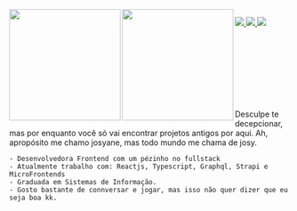 
<img align="left" height="200" src="https://github.com/josyscript/josyscript/assets/32505778/f597e392-55bc-452e-81b7-3dc596fb7165"/>
<img align="left" height="200" src="https://github.com/josyscript/josyscript/assets/32505778/e1b22302-dceb-4ce2-b818-dc6af40389c2"/>





<p align="left">
  <a href="https://www.linkedin.com/in/josyscript/">
    <img src="https://img.shields.io/badge/LinkedIn-dfd3c2?style=for-the-badge&logo=linkedin&logoColor=c69468" />
  </a>
  <a href="mailto: josydevs@gmail.com">
    <img src="https://img.shields.io/badge/email-dfd3c2?style=for-the-badge&logo=gmail&logoColor=c69468" />
  </a>
 <a href="https://visitorbadge.io/status?path=https%3A%2F%2Fgithub.com%2Fjosyscript">
<img src="https://api.visitorbadge.io/api/visitors?path=https%3A%2F%2Fgithub.com%2Fjosyscript&label=impostores&labelColor=%23dfcfb5&countColor=%23dfcfb5" />
</a>
</p>
<br />
<br />
<br />
<br />
<br />
<br />
<br />
<p>
    Desculpe te decepcionar, mas por enquanto você só vai encontrar projetos antigos por aqui. 
    Ah, apropósito me chamo josyane, mas todo mundo me chama de josy.
    
    - Desenvolvedora Frontend com um pézinho no fullstack
    - Atualmente trabalho com: Reactjs, Typescript, Graphql, Strapi e MicroFrontends
    - Graduada em Sistemas de Informação. 
    - Gosto bastante de connversar e jogar, mas isso não quer dizer que eu seja boa kk.
</p>






<!--

<img align="left" height="200" src="https://github.com/josyscript/josyscript/assets/32505778/40829415-fbd8-4b82-a430-a455f6ef9b27"/>
is a ✨ _special_ ✨ repository because its `README.md` (this file) appears on your GitHub profile.

Here are some ideas to get you started:

- 🔭 I’m currently working on ...
- 🌱 I’m currently learning ...
- 👯 I’m looking to collaborate on ...
- 🤔 I’m looking for help with ...
- 💬 Ask me about ...
- 📫 How to reach me: ...
- 😄 Pronouns: ...
- ⚡ Fun fact: ...
-->
